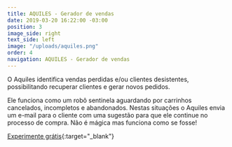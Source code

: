 ```yaml
---
title: AQUILES - Gerador de vendas
date: 2019-03-20 16:22:00 -03:00
position: 3
image_side: right
text_side: left
image: "/uploads/aquiles.png"
order: 4
navigation: AQUILES - Gerador de vendas
---
```


O Aquiles identifica vendas perdidas e/ou clientes desistentes, possibilitando recuperar clientes e gerar novos pedidos.

Ele funciona como um robô sentinela aguardando por carrinhos cancelados, incompletos e abandonados. Nestas situações o Aquiles envia um e-mail para o cliente com uma sugestão para que ele continue no processo de compra.
Não é mágica mas funciona como se fosse!

[Experimente grátis](http://aquiles.click){:target="_blank"}